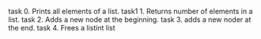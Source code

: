 task 0. Prints all elements of a list.
task1 1. Returns number of elements in a list.
task 2. Adds a new node at the beginning.
task 3. adds a new noder at the end.
task 4. Frees a listint list
